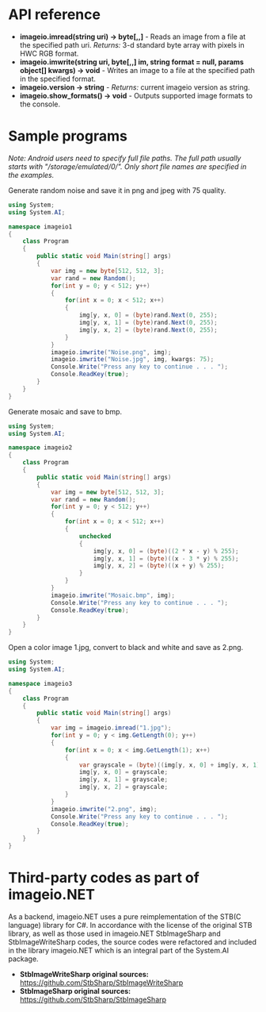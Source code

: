 # API reference

* **imageio.imread(string uri) -> byte[,,]** - Reads an image from a file at the specified path uri. *Returns:* 3-d standard byte array with pixels in HWC RGB format.
* **imageio.imwrite(string uri, byte[,,] im, string format = null, params object[] kwargs) -> void** - Writes an image to a file at the specified path in the specified format.
* **imageio.__version__ -> string** - *Returns:* current imageio version as string.
* **imageio.show_formats() -> void** - Outputs supported image formats to the console.


# Sample programs

*Note: Android users need to specify full file paths. The full path usually starts with "/storage/emulated/0/". Only short file names are specified in the examples.*

Generate random noise and save it in png and jpeg with 75 quality.

```C#
using System;
using System.AI;

namespace imageio1
{
    class Program
    {
        public static void Main(string[] args)
        {
            var img = new byte[512, 512, 3];
            var rand = new Random();
            for(int y = 0; y < 512; y++)
            {
                for(int x = 0; x < 512; x++)
                {
                    img[y, x, 0] = (byte)rand.Next(0, 255);
                    img[y, x, 1] = (byte)rand.Next(0, 255);
                    img[y, x, 2] = (byte)rand.Next(0, 255);
                }
            }
            imageio.imwrite("Noise.png", img);
            imageio.imwrite("Noise.jpg", img, kwargs: 75);
            Console.Write("Press any key to continue . . . ");
            Console.ReadKey(true);
        }
    }
}
```

Generate mosaic and save to bmp.

```C#
using System;
using System.AI;

namespace imageio2
{
    class Program
    {
        public static void Main(string[] args)
        {
            var img = new byte[512, 512, 3];
            var rand = new Random();
            for(int y = 0; y < 512; y++)
            {
                for(int x = 0; x < 512; x++)
                {
                    unchecked
                    {
                        img[y, x, 0] = (byte)((2 * x - y) % 255);
                        img[y, x, 1] = (byte)((x - 3 * y) % 255);
                        img[y, x, 2] = (byte)((x + y) % 255);
                    }
                }
            }
            imageio.imwrite("Mosaic.bmp", img);
            Console.Write("Press any key to continue . . . ");
            Console.ReadKey(true);
        }
    }
}
```

Open a color image 1.jpg, convert to black and white and save as 2.png.

```C#
using System;
using System.AI;

namespace imageio3
{
    class Program
    {
        public static void Main(string[] args)
        {
            var img = imageio.imread("1.jpg");
            for(int y = 0; y < img.GetLength(0); y++)
            {
                for(int x = 0; x < img.GetLength(1); x++)
                {
                    var grayscale = (byte)((img[y, x, 0] + img[y, x, 1] + img[y, x, 2]) / 3);
                    img[y, x, 0] = grayscale;
                    img[y, x, 1] = grayscale;
                    img[y, x, 2] = grayscale;
                }
            }
            imageio.imwrite("2.png", img);
            Console.Write("Press any key to continue . . . ");
            Console.ReadKey(true);
        }
    }
}
```


# Third-party codes as part of imageio.NET

As a backend, imageio.NET uses a pure reimplementation of the STB(C language) library for C#. In accordance with the license of the original STB library, as well as those used in imageio.NET StbImageSharp and StbImageWriteSharp codes, the source codes were refactored and included in the library imageio.NET which is an integral part of the System.AI package.

* **StbImageWriteSharp original sources:** https://github.com/StbSharp/StbImageWriteSharp
* **StbImageSharp original sources:** https://github.com/StbSharp/StbImageSharp
